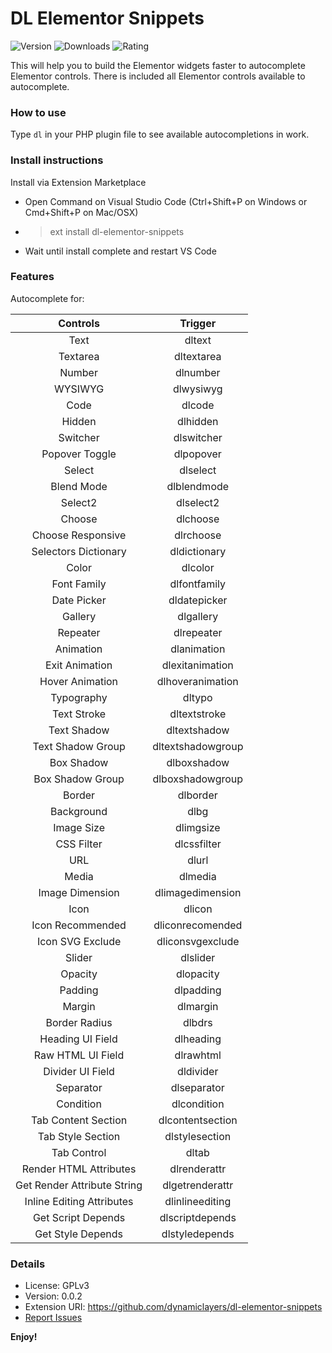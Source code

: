 # DL Elementor Snippets

![Version](https://img.shields.io/visual-studio-marketplace/v/dynamiclayers.dl-elementor-snippets?style=flat-square)
![Downloads](https://img.shields.io/visual-studio-marketplace/d/dynamiclayers.dl-elementor-snippets?style=flat-square)
![Rating](https://img.shields.io/visual-studio-marketplace/r/dynamiclayers.dl-elementor-snippets?style=flat-square)

This will help you to build the Elementor widgets faster to autocomplete Elementor controls. There is included all Elementor controls available to autocomplete.

### How to use

Type `dl` in your PHP plugin file to see available autocompletions in work.

### Install instructions

Install via Extension Marketplace

-   Open Command on Visual Studio Code (Ctrl+Shift+P on Windows or Cmd+Shift+P on Mac/OSX)
-   > ext install dl-elementor-snippets
-   Wait until install complete and restart VS Code

### Features

Autocomplete for:

|   Controls                  |   Trigger        |
| :-------------------------: | :--------------: |
| Text                        | dltext           |
| Textarea                    | dltextarea       |
| Number                      | dlnumber         |
| WYSIWYG                     | dlwysiwyg        |
| Code                        | dlcode           |
| Hidden                      | dlhidden         |
| Switcher                    | dlswitcher       |
| Popover Toggle              | dlpopover        |
| Select                      | dlselect         |
| Blend Mode                  | dlblendmode      |
| Select2                     | dlselect2        |
| Choose                      | dlchoose         |
| Choose Responsive           | dlrchoose        |
| Selectors Dictionary        | dldictionary     |
| Color                       | dlcolor          |
| Font Family                 | dlfontfamily     |
| Date Picker                 | dldatepicker     |
| Gallery                     | dlgallery        |
| Repeater                    | dlrepeater       |
| Animation                   | dlanimation      |
| Exit Animation              | dlexitanimation  |
| Hover Animation             | dlhoveranimation |
| Typography                  | dltypo           |
| Text Stroke                 | dltextstroke     |
| Text Shadow                 | dltextshadow     |
| Text Shadow Group           | dltextshadowgroup|
| Box Shadow                  | dlboxshadow      |
| Box Shadow Group            | dlboxshadowgroup |
| Border                      | dlborder         |
| Background                  | dlbg             |
| Image Size                  | dlimgsize        |
| CSS Filter                  | dlcssfilter      |
| URL                         | dlurl            |
| Media                       | dlmedia          |
| Image Dimension             | dlimagedimension |
| Icon                        | dlicon           |
| Icon Recommended            | dliconrecomended |
| Icon SVG Exclude            | dliconsvgexclude |
| Slider                      | dlslider         |
| Opacity                     | dlopacity        |
| Padding                     | dlpadding        |
| Margin                      | dlmargin         |
| Border Radius               | dlbdrs           |
| Heading UI Field            | dlheading        |
| Raw HTML UI Field           | dlrawhtml        |
| Divider UI Field            | dldivider        |
| Separator                   | dlseparator      |
| Condition                   | dlcondition      |
| Tab Content Section         | dlcontentsection |
| Tab Style Section           | dlstylesection   |
| Tab Control                 | dltab            |
| Render HTML Attributes      | dlrenderattr     |
| Get Render Attribute String | dlgetrenderattr  |
| Inline Editing Attributes   | dlinlineediting  |
| Get Script Depends          | dlscriptdepends  |
| Get Style Depends           | dlstyledepends   |

### Details

- License: GPLv3
- Version: 0.0.2
- Extension URI: https://github.com/dynamiclayers/dl-elementor-snippets
- [Report Issues](https://github.com/dynamiclayers/dl-elementor-snippets/issues)

**Enjoy!**
